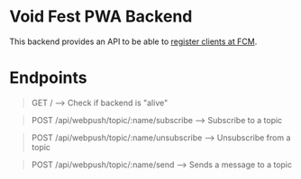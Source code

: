# Void Fest PWA Backend

This backend provides an API to be able to [register clients at FCM](https://firebase.google.com/docs/cloud-messaging/js/client). 

# Endpoints

> GET / --> Check if backend is "alive"

> POST /api/webpush/topic/:name/subscribe --> Subscribe to a topic

> POST /api/webpush/topic/:name/unsubscribe --> Unsubscribe from a topic

> POST /api/webpush/topic/:name/send --> Sends a message to a topic
